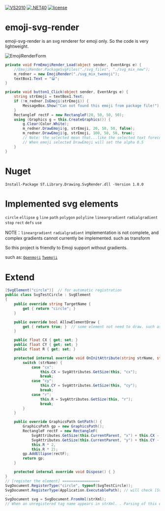 [![VS2010](https://img.shields.io/badge/Visual%20Studio-2010-blueviolet)](https://visualstudio.microsoft.com/zh-hans/vs/)   [![.NET40](https://img.shields.io/badge/DotNet-4.0-blue)](https://www.microsoft.com/zh-cn/download/details.aspx?id=25150)    [![license](https://img.shields.io/badge/License-MIT-green)](https://github.com/DebugST/emoji-svg-render/blob/main/LICENSE)
# emoji-svg-render
emoji-svg-render is an svg renderer for emoji only. So the code is very lightweight.

![EmojiRenderForm](https://gitee.com/DebugST/emoji-svg-render/raw/main/images/EmojiRenderForm.png)

```cs
private void FrmEmojiRender_Load(object sender, EventArgs e) {
    //EmojiRender.PackageSvgFiles("./svg_files", "./svg_mix_new");
    m_redner = new EmojiRender("./svg_mix_twemoji");
    textBox1.Text = "😀";
}

private void button1_Click(object sender, EventArgs e) {
    string strEmoji = textBox1.Text;
    if (!m_redner.IsEmoji(strEmoji)) {
        MessageBox.Show("Can not found this emoji from package file!");
    }
    RectangleF rectF = new RectangleF(20, 50, 50, 50);
    using (Graphics g = this.CreateGraphics()) {
        g.Clear(Color.White);
        m_redner.DrawEmoji(g, strEmoji, 20, 50, 50, false);
        m_redner.DrawEmoji(g, strEmoji, 100, 50, 50, true);
        // Note: the selected mean that...like the selected text forecolor .. 
        // When emoji selected DrawEmoji will set the alpha 0.5
    }
}
```

# Nuget

```
Install-Package ST.Library.Drawing.SvgRender.dll -Version 1.0.0
```

# Implemented svg elements

`circle` `ellipse` `g` `line` `path` `polygon` `polyline` `lineargradient` `radialgradient` `stop` `rect` `defs` `use`

NOTE：`lineargradient` `radialgradient` implementation is not complete, and complex gradients cannot currently be implemented. such as transform

So this project is friendly to Emoji support without gradients. 

such as: [`Openmoji`](https://openmoji.org/library/) [`Twemoji`](https://github.com/twitter/twemoji)

# Extend

```cs
[SvgElement("circle")]  // for automatic registration
public class SvgTestCircle : SvgElement
{
    public override string TargetName {
        get { return "circle"; }
    }

    public override bool AllowElementDraw {
        get { return true; }  // some element not need to draw. such as: <defs>
    }

    public float CX { get; set; }
    public float CY { get; set; }
    public float R { get; set; }

    protected internal override void OnInitAttribute(string strName, string strValue) {
        switch (strName) {
            case "cx":
                this.CX = SvgAttributes.GetSize(this, "cx");
                break;
            case "cy":
                this.CY = SvgAttributes.GetSize(this, "cy");
                break;
            case "r":
                this.R = SvgAttributes.GetSize(this, "r");
                break;
        }
    }

    public override GraphicsPath GetPath() {
        GraphicsPath gp = new GraphicsPath();
        RectangleF rectF = new RectangleF(
            SvgAttributes.GetSize(this.CurrentParent, "x") + this.CX - this.R,
            SvgAttributes.GetSize(this.CurrentParent, "y") + this.CY - this.R,
            this.R * 2,
            this.R * 2);
        gp.AddEllipse(rectF);
        return gp;
    }

    protected internal override void Dispose() { }
}
// [register the element] =================
SvgDocument.RegisterType("circle", typeof(SvgTestCircle));
SvgDocument.RegisterType(Application.ExecutablePath); // will check [SvgElement("TargetName")]
...
SvgDocument svg = SvgDocument.FromXml(strXml);
// When an unregistered tag name appears in strXml. . Parsing of this element is ignored.
```